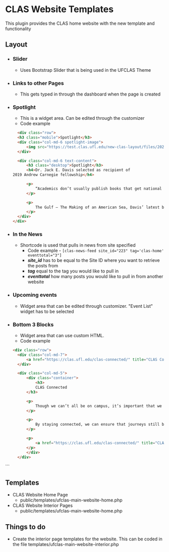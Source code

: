 # CLAS Website Templates
This plugin provides the CLAS home website with the new template and functionality

## Layout
- ### Slider
  - Uses Bootstrap Slider that is being used in the UFCLAS Theme
- ### Links to other Pages
  - This gets typed in through the dashboard when the page is created
- ### Spotlight
  - This is a widget area. Can be edited through the customizer
  - Code example
  ```html
    <div class="row">
  	<h3 class="mobile">Spotlight</h3>
  	<div class="col-md-6 spotlight-image">
  		<img src="https://test.clas.ufl.edu/new-clas-layout/files/2021/06/jack-davis.jpg" alt="Jack Davis" />
  	</div>

  	<div class="col-md-6 text-content">
  		<h3 class="desktop">Spotlight</h3>
  		<h4>Dr. Jack E. Davis selected as recipient of
  2019 Andrew Carnegie fellowship</h4>

  		<p>
  			“Academics don’t usually publish books that get national attention — you hope, but don’t dare expect it,” says Jack Emerson Davis, UF professor of environmental history and sustainability studies. “I hoped for book reviews in The New York Times.”
  		</p>

  		<p>
  			The Gulf — The Making of an American Sea, Davis’ latest book, exceeded his expectations. Not only did it get reviewed in The New York Times, but it also made the cover of The New York Times Book Review, saying, “In Davis’s hands, the story reads like a watery version of the history of the American West. Both places saw Spanish incursions from the south, mutual incomprehension in the meeting of Europeans and aboriginals, waves of disease that devastated the natives and a relentless quest by the newcomers for the raw materials of empire. There were scoundrels and hucksters, booms and busts, senseless killing in sublime landscapes and a tragic belief in the inexhaustible bounty of nature.”
  		</p>
  	</div>
  </div>
   ```
- ### In the News
  - Shortcode is used that pulls in news from site specified
    - Code example - ```[clas-news-feed site_id="223" tag='clas-home' eventtotal="3"] ```
    - ***site_id*** has to be equal to the Site ID where you want to retrieve the posts from
    - ***tag*** equal to the tag you would like to pull in
    - ***eventtotal*** how many posts you would like to pull in from another website
- ### Upcoming events
  - Widget area that can be edited through customizer. "Event List" widget has to be selected
- ### Bottom 3 Blocks
  - Widget area that can use custom HTML.
  - Code example
  ```html
  <div class="row">
	<div class="col-md-7">
		<a href="https://clas.ufl.edu/clas-connected/" title="CLAS Connected"><img src="https://test.clas.ufl.edu/new-clas-layout/files/2021/06/clas-connected.jpg" alt="Student Walking with mask on" /></a>
	</div>

	<div class="col-md-5">
		<div class="container">
			<h3>
			CLAS Connected
		</h3>

		<p>
			Though we can’t all be on campus, it’s important that we come together to support each other in these challenging times. As we embark on the Spring 2021 semester, this digital hub is here to make life a bit easier by collecting all of your need-to-know resources, programs, services and events in one place.
		</p>

		<p>
			By staying connected, we can ensure that journeys still begin here.
		</p>

		<p>
			<a href="https://clas.ufl.edu/clas-connected/" title="CLAS Connected">Read More <em class="fas fa-chevron-double-right"></em></a>
		</p>
		</div>
	</div>
</div> ```

## Templates
- CLAS Website Home Page
  - public/templates/ufclas-main-website-home.php
- CLAS Website Interior Pages
  - public/templates/ufclas-main-website-home.php

## Things to do
- Create the interior page templates for the website. This can be coded in the file templates/ufclas-main-website-interior.php
